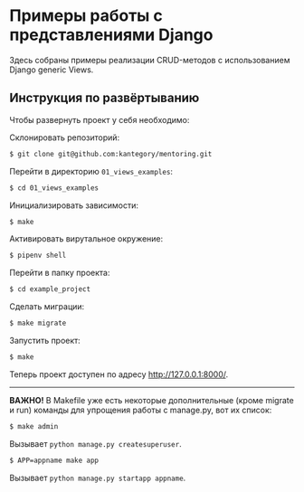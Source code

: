 # Примеры работы с представлениями Django

Здесь собраны примеры реализации CRUD-методов с использованием Django generic Views.

## Инструкция по развёртыванию

Чтобы развернуть проект у себя необходимо:

Склонировать репозиторий:

```bash
$ git clone git@github.com:kantegory/mentoring.git
```

Перейти в директорию `01_views_examples`:

```bash
$ cd 01_views_examples
```

Инициализировать зависимости:

```bash
$ make
```

Активировать вирутальное окружение:

```bash
$ pipenv shell
```

Перейти в папку проекта:

```bash
$ cd example_project
```

Сделать миграции:

```bash
$ make migrate
```

Запустить проект:

```bash
$ make
```

Теперь проект доступен по адресу http://127.0.0.1:8000/.

---

**ВАЖНО!** В Makefile уже есть некоторые дополнительные (кроме migrate и run) команды для упрощения работы с manage.py, вот их список:

```bash
$ make admin
```

Вызывает `python manage.py createsuperuser`.

```bash
$ APP=appname make app
```

Вызывает `python manage.py startapp appname`.


